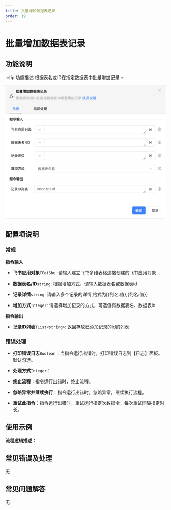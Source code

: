 ```yaml
---
title: 批量增加数据表记录
order: 19
---
```


# 批量增加数据表记录

## 功能说明

:::tip 功能描述
根据表名或ID在指定数据表中批量增加记录
:::

![批量增加数据表记录](../../../../assets/批量增加数据表记录_command.png)

## 配置项说明

### 常规

**指令输入**

- **飞书应用对象**`TFeiShu`: 请输入建立飞书多维表格连接创建的飞书应用对象

- **数据表名/ID**`string`: 根据增加方式，请输入数据表名或数据表id

- **记录详情**`string`: 请输入多个记录的详情,格式为[{列名:值},{列名:值}]

- **增加方式**`Integer`: 请选择增加记录的方式，可选值有数据表名、数据表id


**指令输出**

- **记录ID列表**`TList<string>`: 返回存放已添加记录的id的列表

### 错误处理

- **打印错误日志**`Boolean`：当指令运行出错时，打印错误日志到【日志】面板。默认勾选。

- **处理方式**`Integer`：

 - **终止流程**：指令运行出错时，终止流程。

 - **忽略异常并继续执行**：指令运行出错时，忽略异常，继续执行流程。

 - **重试此指令**：指令运行出错时，重试运行指定次数指令，每次重试间隔指定时长。

## 使用示例

**流程逻辑描述：** 

## 常见错误及处理

无

## 常见问题解答

无

